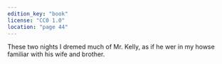 ```yaml
---
edition_key: "book"
license: "CC0 1.0"
location: "page 44"
---
```

These two nights I dremed much of Mr. Kelly, as
if he wer in my howse familiar with his wife and brother.

